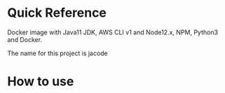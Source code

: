 # Quick Reference
Docker image with Java11 JDK, AWS CLI v1 and Node12.x, NPM, Python3 and Docker.

The name for this project is jacode

# How to use
